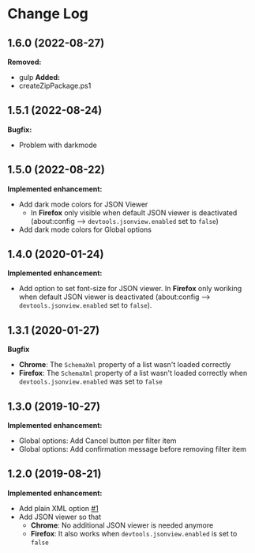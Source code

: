# Change Log
## 1.6.0 (2022-08-27)
**Removed:**
* gulp
**Added:**
* createZipPackage.ps1

## 1.5.1 (2022-08-24)
**Bugfix:**
* Problem with darkmode

## 1.5.0 (2022-08-22)
**Implemented enhancement:**
* Add dark mode colors for JSON Viewer
    * In **Firefox** only visible when default JSON viewer is deactivated (about:config --> `devtools.jsonview.enabled`  set to `false`)
* Add dark mode colors for Global options

## 1.4.0 (2020-01-24)
**Implemented enhancement:**
* Add option to set font-size for JSON viewer. In **Firefox** only woriking when default JSON viewer is deactivated (about:config --> `devtools.jsonview.enabled`  set to `false`).

## 1.3.1 (2020-01-27)
**Bugfix**
* **Chrome**: The `SchemaXml` property of a list wasn't loaded correctly
* **Firefox**: The `SchemaXml` property of a list wasn't loaded correctly when `devtools.jsonview.enabled` was set to `false`

## 1.3.0 (2019-10-27)
**Implemented enhancement:**
* Global options: Add Cancel button per filter item
* Global options: Add confirmation message before removing filter item

## 1.2.0 (2019-08-21)
**Implemented enhancement:**
* Add plain XML option [\#1](https://github.com/ddesch/SP-REST-JSON/issues/1)
* Add JSON viewer so that
    * **Chrome**: No additional JSON viewer is needed anymore
    * **Firefox**: It also works when `devtools.jsonview.enabled` is set to `false`